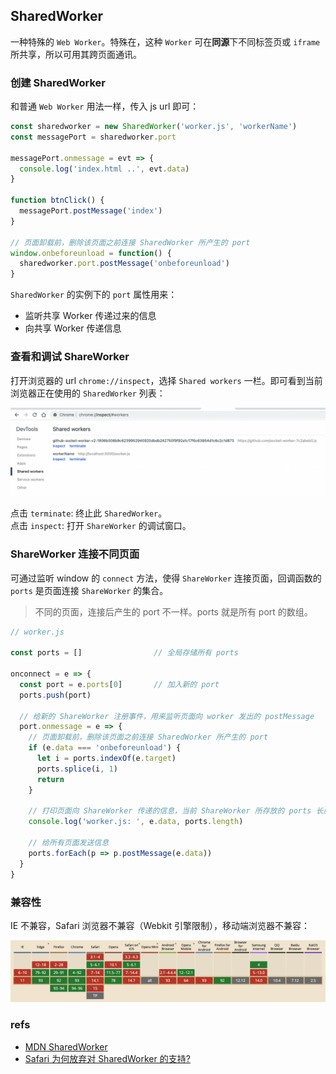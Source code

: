 ## SharedWorker
一种特殊的 `Web Worker`。特殊在，这种 `Worker` 可在**同源**下不同标签页或 `iframe` 所共享，所以可用其跨页面通讯。

### 创建 SharedWorker
和普通 `Web Worker` 用法一样，传入 js url 即可：

``` js
const sharedworker = new SharedWorker('worker.js', 'workerName')
const messagePort = sharedworker.port

messagePort.onmessage = evt => {
  console.log('index.html ..', evt.data)
}

function btnClick() {
  messagePort.postMessage('index')
}

// 页面卸载前，删除该页面之前连接 SharedWorker 所产生的 port
window.onbeforeunload = function() {
  sharedworker.port.postMessage('onbeforeunload')
}
```

`SharedWorker` 的实例下的 `port` 属性用来：
- 监听共享 Worker 传递过来的信息
- 向共享 Worker 传递信息

### 查看和调试 ShareWorker
打开浏览器的 url `chrome://inspect`，选择 `Shared workers` 一栏。即可看到当前浏览器正在使用的 `SharedWorker` 列表：

![查看-正在使用的SharedWorker列表.png](imgs/查看-正在使用的SharedWorker列表.png)

点击 `terminate`: 终止此 `SharedWorker`。<br />
点击 `inspect`: 打开 `ShareWorker` 的调试窗口。

### ShareWorker 连接不同页面
可通过监听 window 的 `connect` 方法，使得 `ShareWorker` 连接页面，回调函数的 `ports` 是页面连接 `ShareWorker` 的集合。

> 不同的页面，连接后产生的 port 不一样。ports 就是所有 port 的数组。

``` js
// worker.js

const ports = []                // 全局存储所有 ports

onconnect = e => {
  const port = e.ports[0]       // 加入新的 port
  ports.push(port)

  // 给新的 ShareWorker 注册事件，用来监听页面向 worker 发出的 postMessage
  port.onmessage = e => {     
    // 页面卸载前，删除该页面之前连接 SharedWorker 所产生的 port
    if (e.data === 'onbeforeunload') {
      let i = ports.indexOf(e.target)
      ports.splice(i, 1)
      return
    }

    // 打印页面向 ShareWorker 传递的信息，当前 ShareWorker 所存放的 ports 长度
    console.log('worker.js: ', e.data, ports.length)

    // 给所有页面发送信息
    ports.forEach(p => p.postMessage(e.data))
  }
}
```

### 兼容性
IE 不兼容，Safari 浏览器不兼容（Webkit 引擎限制），移动端浏览器不兼容：

![SharedWorker-兼容性.png](imgs/SharedWorker-兼容性.png)

### refs
- [MDN SharedWorker](https://developer.mozilla.org/zh-CN/docs/Web/API/SharedWorker)
- [Safari 为何放弃对 SharedWorker 的支持?](https://stackoverflow.com/questions/28310501/why-did-safari-drop-support-for-sharedworker)
